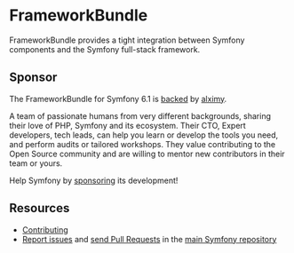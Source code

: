 FrameworkBundle
===============

FrameworkBundle provides a tight integration between Symfony components and the
Symfony full-stack framework.

Sponsor
-------

The FrameworkBundle for Symfony 6.1 is [backed][1] by [alximy][2].

A team of passionate humans from very different backgrounds, sharing their love of
PHP, Symfony and its ecosystem. Their CTO, Expert developers, tech leads, can help
you learn or develop the tools you need, and perform audits or tailored workshops.
They value contributing to the Open Source community and are willing to mentor new
contributors in their team or yours.

Help Symfony by [sponsoring][3] its development!

Resources
---------

 * [Contributing](https://symfony.com/doc/current/contributing/index.html)
 * [Report issues](https://github.com/symfony/symfony/issues) and
   [send Pull Requests](https://github.com/symfony/symfony/pulls)
   in the [main Symfony repository](https://github.com/symfony/symfony)

[1]: https://symfony.com/backers
[2]: https://alximy.io/
[3]: https://symfony.com/sponsor
